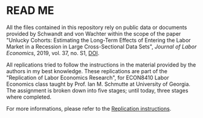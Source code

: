 # READ ME
All the files contained in this repository rely on public data or documents provided by Schwandt and von Wachter within the scope of the paper "Unlucky Cohorts: Estimating the Long-Term Effects of Entering the Labor Market in a Recession in Large Cross-Sectional Data Sets", _Journal of Labor Economics_, 2019, vol. 37, no. S1, [DOI](https://www.journals.uchicago.edu/doi/abs/10.1086/701046).

All replications tried to follow the instructions in the material provided by the authors in my best knowledge. These replications are part of the "Replication of Labor Economics Research", for ECON8410 Labor Economics class taught by Prof. Ian M. Schmutte at University of Georgia. The assignment is broken down into five stages; until today, three stages where completed.

For more informations, please refer to the [Replication instructions](https://github.com/debamazetto/econ8410_replication/blob/master/step3_improvement.md).
